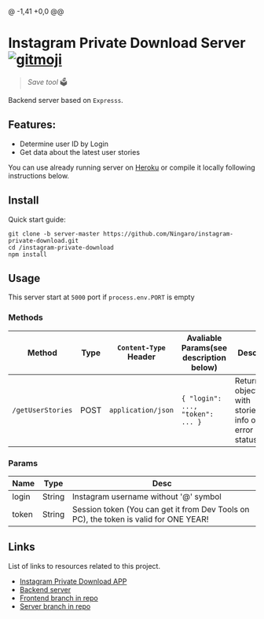 @ -1,41 +0,0 @@
# Instagram Private Download Server [![gitmoji][gitmoji]][gitmoji-url]

>   *Save tool* 🗳

Backend server based on `Expresss`.

## Features:
- Determine user ID by Login
- Get data about the latest user stories

You can use already running server on [Heroku](https://murmuring-fjord-53474.herokuapp.com/getUserStories) or compile it locally following instructions below.

## Install

Quick start guide:

```shell
git clone -b server-master https://github.com/Ningaro/instagram-private-download.git
cd /instagram-private-download
npm install
```

## Usage

This server start at `5000` port if `process.env.PORT` is empty

### Methods

| Method | Type | `Content-Type` Header | Avaliable Params(see description below) | Desc | 
| - | - | - | - | - |
| `/getUserStories` | POST | `application/json` | `{ "login": ..., "token": ... }` | Return object with stories info or error status |

### Params

| Name | Type | Desc |
| - | - | - |
| login | String | Instagram username without '@' symbol |
| token | String | Session token (You can get it from Dev Tools on PC), the token is valid for ONE YEAR! |


## Links

List of links to resources related to this project.

- [Instagram Private Download APP](https://ningaro.github.io/instagram-private-download)
- [Backend server](https://murmuring-fjord-53474.herokuapp.com/getUserStories)
- [Frontend branch in repo](https://github.com/Ningaro/instagram-private-download/tree/front-master)
- [Server branch in repo](https://github.com/Ningaro/instagram-private-download/tree/server-master)

<!-- VARS -->

[gitmoji]: https://img.shields.io/badge/gitmoji-%20%F0%9F%98%9C%20%F0%9F%98%8D-FFDD67.svg?style=flat-square
[gitmoji-url]: https://gitmoji.dev
